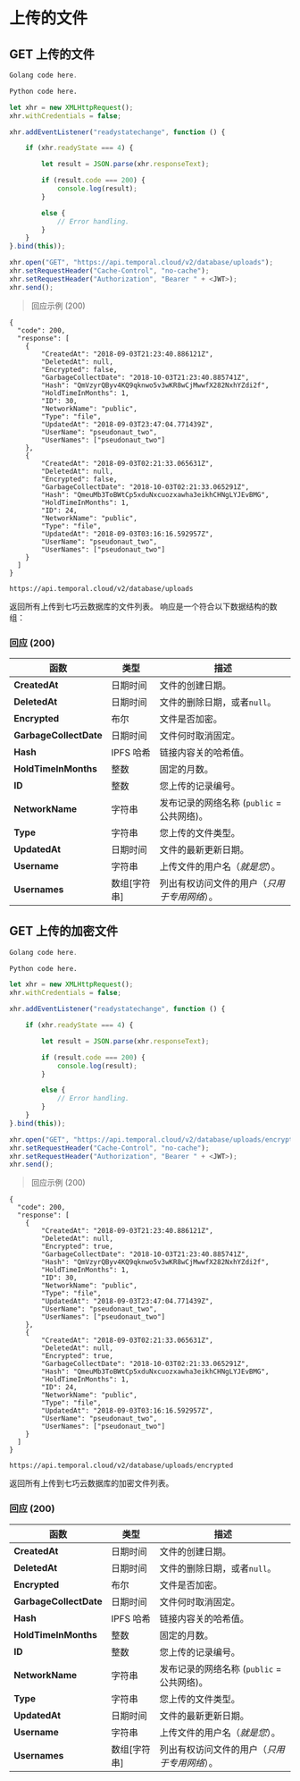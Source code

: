 # 上传的文件

## GET 上传的文件

```go
Golang code here.
```

```python
Python code here.
```

```javascript
let xhr = new XMLHttpRequest();
xhr.withCredentials = false;

xhr.addEventListener("readystatechange", function () {

    if (xhr.readyState === 4) {

        let result = JSON.parse(xhr.responseText);

        if (result.code === 200) {
            console.log(result);
        }

        else {
            // Error handling.
        }
    }
}.bind(this));

xhr.open("GET", "https://api.temporal.cloud/v2/database/uploads");
xhr.setRequestHeader("Cache-Control", "no-cache");
xhr.setRequestHeader("Authorization", "Bearer " + <JWT>);
xhr.send();
```

> 回应示例 (200)

```
{
  "code": 200,
  "response": [
    {
        "CreatedAt": "2018-09-03T21:23:40.886121Z",
        "DeletedAt": null,
        "Encrypted": false,
        "GarbageCollectDate": "2018-10-03T21:23:40.885741Z",
        "Hash": "QmVzyrQByv4KQ9qknwo5v3wKR8wCjMwwfX282NxhYZdi2f",
        "HoldTimeInMonths": 1,
        "ID": 30,
        "NetworkName": "public",
        "Type": "file",
        "UpdatedAt": "2018-09-03T23:47:04.771439Z",
        "UserName": "pseudonaut_two",
        "UserNames": ["pseudonaut_two"]
    },
    {
        "CreatedAt": "2018-09-03T02:21:33.065631Z",
        "DeletedAt": null,
        "Encrypted": false,
        "GarbageCollectDate": "2018-10-03T02:21:33.065291Z",
        "Hash": "QmeuMb3ToBWtCp5xduNxcuozxawha3eikhCHNgLYJEvBMG",
        "HoldTimeInMonths": 1,
        "ID": 24,
        "NetworkName": "public",
        "Type": "file",
        "UpdatedAt": "2018-09-03T03:16:16.592957Z",
        "UserName": "pseudonaut_two",
        "UserNames": ["pseudonaut_two"]
    }
  ]
}
```

`https://api.temporal.cloud/v2/database/uploads`

返回所有上传到七巧云数据库的文件列表。 响应是一个符合以下数据结构的数组：

### 回应 (200)

| 函数 | 类型 | 描述
|-----------|------|-------------
| <b>CreatedAt</b> | 日期时间 | 文件的创建日期。
| <b>DeletedAt</b> | 日期时间 | 文件的删除日期，或者`null`。
| <b>Encrypted</b> | 布尔 | 文件是否加密。
| <b>GarbageCollectDate</b> | 日期时间 | 文件何时取消固定。
| <b>Hash</b> | IPFS 哈希 |  链接内容关的哈希值。
| <b>HoldTimeInMonths</b> | 整数 | 固定的月数。
| <b>ID</b> | 整数 |  您上传的记录编号。
| <b>NetworkName</b> | 字符串 | 发布记录的网络名称 (`public` = 公共网络)。
| <b>Type</b> | 字符串 | 您上传的文件类型。
| <b>UpdatedAt</b> | 日期时间 | 文件的最新更新日期。
| <b>Username</b> | 字符串 | 上传文件的用户名（<i>就是您</i>）。
| <b>Usernames</b> |数组[字符串] |  列出有权访问文件的用户（<i>只用于专用网络</i>）。

## GET 上传的加密文件

```go
Golang code here.
```

```python
Python code here.
```

```javascript
let xhr = new XMLHttpRequest();
xhr.withCredentials = false;

xhr.addEventListener("readystatechange", function () {

    if (xhr.readyState === 4) {

        let result = JSON.parse(xhr.responseText);

        if (result.code === 200) {
            console.log(result);
        }

        else {
            // Error handling.
        }
    }
}.bind(this));

xhr.open("GET", "https://api.temporal.cloud/v2/database/uploads/encrypted");
xhr.setRequestHeader("Cache-Control", "no-cache");
xhr.setRequestHeader("Authorization", "Bearer " + <JWT>);
xhr.send();
```

> 回应示例 (200)

```
{
  "code": 200,
  "response": [
    {
        "CreatedAt": "2018-09-03T21:23:40.886121Z",
        "DeletedAt": null,
        "Encrypted": true,
        "GarbageCollectDate": "2018-10-03T21:23:40.885741Z",
        "Hash": "QmVzyrQByv4KQ9qknwo5v3wKR8wCjMwwfX282NxhYZdi2f",
        "HoldTimeInMonths": 1,
        "ID": 30,
        "NetworkName": "public",
        "Type": "file",
        "UpdatedAt": "2018-09-03T23:47:04.771439Z",
        "UserName": "pseudonaut_two",
        "UserNames": ["pseudonaut_two"]
    },
    {
        "CreatedAt": "2018-09-03T02:21:33.065631Z",
        "DeletedAt": null,
        "Encrypted": true,
        "GarbageCollectDate": "2018-10-03T02:21:33.065291Z",
        "Hash": "QmeuMb3ToBWtCp5xduNxcuozxawha3eikhCHNgLYJEvBMG",
        "HoldTimeInMonths": 1,
        "ID": 24,
        "NetworkName": "public",
        "Type": "file",
        "UpdatedAt": "2018-09-03T03:16:16.592957Z",
        "UserName": "pseudonaut_two",
        "UserNames": ["pseudonaut_two"]
    }
  ]
}
```

`https://api.temporal.cloud/v2/database/uploads/encrypted`

返回所有上传到七巧云数据库的加密文件列表。

### 回应 (200)

| 函数 | 类型 | 描述
|-----------|------|-------------
| <b>CreatedAt</b> | 日期时间 | 文件的创建日期。
| <b>DeletedAt</b> | 日期时间 | 文件的删除日期，或者`null`。
| <b>Encrypted</b> | 布尔 | 文件是否加密。
| <b>GarbageCollectDate</b> | 日期时间 | 文件何时取消固定。
| <b>Hash</b> | IPFS 哈希 |  链接内容关的哈希值。
| <b>HoldTimeInMonths</b> | 整数 | 固定的月数。
| <b>ID</b> | 整数 |  您上传的记录编号。
| <b>NetworkName</b> | 字符串 | 发布记录的网络名称 (`public` = 公共网络)。
| <b>Type</b> | 字符串 | 您上传的文件类型。
| <b>UpdatedAt</b> | 日期时间 | 文件的最新更新日期。
| <b>Username</b> | 字符串 | 上传文件的用户名（<i>就是您</i>）。
| <b>Usernames</b> |数组[字符串] |  列出有权访问文件的用户（<i>只用于专用网络</i>）。
